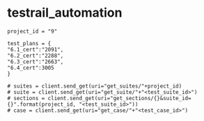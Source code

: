 # testrail_automation


    project_id = "9"
    
    test_plans = {
    "6.1_cert":"2091",
    "6.2_cert":"2288",
    "6.3_cert":"2663",
    "6.4_cert":3005
    }

    # suites = client.send_get(uri="get_suites/"+project_id)
    # suite = client.send_get(uri="get_suite/"+"<test_suite_id>")
    # sections = client.send_get(uri="get_sections/{}&suite_id={}".format(project_id, "<test_suite_id>"))
    # case = client.send_get(uri="get_case/"+"<test_case_id>")